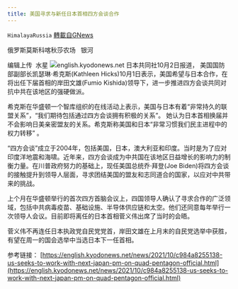 ```yaml
---
title: 美国寻求与新任日本首相四方会谈合作
---
```

`HimalayaRussia` [轉載自GNews](https://gnews.org/zh-hans/1569672/)

俄罗斯莫斯科喀秋莎农场   银河

编辑上传  水星
![](https://assets.gnews.org/wp-content/uploads/2021/10/J.png)english.kyodonews.net
日本共同社10月2日报道， 美国国防部副部长凯瑟琳·希克斯(Kathleen Hicks)10月1日表示，美国希望与日本合作，在将出任下届首相的岸田文雄(Fumio Kishida)领导下，进一步推进四方会谈共同对抗中共在该地区的强硬做派。

希克斯在华盛顿一个智库组织的在线活动上表示，美国与日本有着“非常持久的联盟关系”，“我们期待包括通过四方会谈拥有积极的关系”。 她认为日本首相换届并不会影响日美亲密盟友的关系。希克斯称美国和日本“非常习惯我们民主进程中的权力转移” 。

“四方会谈”成立于2004年，包括美国，日本，澳大利亚和印度。当时是为了应对印度洋地震和海啸。近年来，四方会谈成为中共国在该地区日益增长的影响力的制衡力量。在川普政府努力的基础上，现任美国总统乔·拜登(Joe Biden)将四方会谈的接触提升到领导人层面，寻求团结美国的盟友和志同道合的国家，以应对中共带来的挑战。

上个月在华盛顿举行的首次四方首脑会议上，四国领导人确认了寻求合作的广泛领域，包括中共病毒疫苗、基础设施、半导体供应链和太空。他们还同意每年举行一次领导人会议。目前即将离任的日本首相菅义伟出席了当时的会晤。

菅义伟不再连任日本执政党自民党党首，岸田文雄在上月末的自民党选举中获胜，有望在周一的国会选举中当选日本下一任首相。

参考链接：
[https://english.kyodonews.net/news/2021/10/c984a8255138-us-seeks-to-work-with-next-japan-pm-on-quad-pentagon-official.html](https://english.kyodonews.net/news/2021/10/c984a8255138-us-seeks-to-work-with-next-japan-pm-on-quad-pentagon-official.html)
